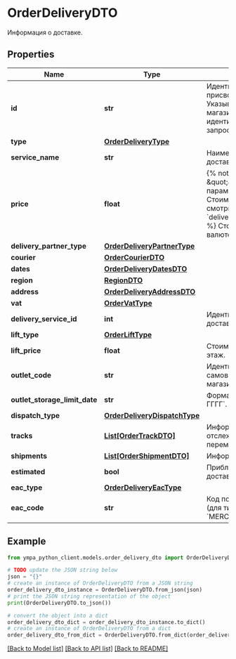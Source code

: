 # OrderDeliveryDTO

Информация о доставке.

## Properties

Name | Type | Description | Notes
------------ | ------------- | ------------- | -------------
**id** | **str** | Идентификатор доставки, присвоенный магазином.  Указывается, только если магазин передал данный идентификатор в ответе на запрос методом [POST cart](../../pushapi/reference/cart.md).  | [optional] 
**type** | [**OrderDeliveryType**](OrderDeliveryType.md) |  | [optional] 
**service_name** | **str** | Наименование службы доставки. | [optional] 
**price** | **float** | {% note warning \&quot;\&quot; %}  Этот параметр устарел. Стоимость доставки смотрите в параметре &#x60;deliveryTotal&#x60;.  {% endnote %}  Стоимость доставки в валюте заказа.  | [optional] 
**delivery_partner_type** | [**OrderDeliveryPartnerType**](OrderDeliveryPartnerType.md) |  | [optional] 
**courier** | [**OrderCourierDTO**](OrderCourierDTO.md) |  | [optional] 
**dates** | [**OrderDeliveryDatesDTO**](OrderDeliveryDatesDTO.md) |  | [optional] 
**region** | [**RegionDTO**](RegionDTO.md) |  | [optional] 
**address** | [**OrderDeliveryAddressDTO**](OrderDeliveryAddressDTO.md) |  | [optional] 
**vat** | [**OrderVatType**](OrderVatType.md) |  | [optional] 
**delivery_service_id** | **int** | Идентификатор службы доставки. | [optional] 
**lift_type** | [**OrderLiftType**](OrderLiftType.md) |  | [optional] 
**lift_price** | **float** | Стоимость подъема на этаж. | [optional] 
**outlet_code** | **str** | Идентификатор пункта самовывоза, присвоенный магазином. | [optional] 
**outlet_storage_limit_date** | **str** | Формат даты: &#x60;ДД-ММ-ГГГГ&#x60;.  | [optional] 
**dispatch_type** | [**OrderDeliveryDispatchType**](OrderDeliveryDispatchType.md) |  | [optional] 
**tracks** | [**List[OrderTrackDTO]**](OrderTrackDTO.md) | Информация для отслеживания перемещений посылки. | [optional] 
**shipments** | [**List[OrderShipmentDTO]**](OrderShipmentDTO.md) | Информация о посылках. | [optional] 
**estimated** | **bool** | Приблизительная ли дата доставки. | [optional] 
**eac_type** | [**OrderDeliveryEacType**](OrderDeliveryEacType.md) |  | [optional] 
**eac_code** | **str** | Код подтверждения ЭАПП (для типа &#x60;MERCHANT_TO_COURIER&#x60;).  | [optional] 

## Example

```python
from ympa_python_client.models.order_delivery_dto import OrderDeliveryDTO

# TODO update the JSON string below
json = "{}"
# create an instance of OrderDeliveryDTO from a JSON string
order_delivery_dto_instance = OrderDeliveryDTO.from_json(json)
# print the JSON string representation of the object
print(OrderDeliveryDTO.to_json())

# convert the object into a dict
order_delivery_dto_dict = order_delivery_dto_instance.to_dict()
# create an instance of OrderDeliveryDTO from a dict
order_delivery_dto_from_dict = OrderDeliveryDTO.from_dict(order_delivery_dto_dict)
```
[[Back to Model list]](../README.md#documentation-for-models) [[Back to API list]](../README.md#documentation-for-api-endpoints) [[Back to README]](../README.md)


